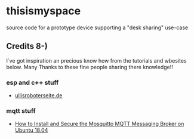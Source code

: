 
# thisismyspace

source code for a prototype device supporting a "desk sharing"  use-case

## Credits 8-)

I´ve got inspiration an precious know how from the tutorials and wbesites below. Many Thanks to these fine people sharing there knowledge!!

### esp and c++ stuff

+ [ullisroboterseite.de](https://ullisroboterseite.de/esp8266-webserver-klasse.html)

### mqtt stuff

+ [How to Install and Secure the Mosquitto MQTT Messaging Broker on Ubuntu 18.04](https://www.digitalocean.com/community/tutorials/how-to-install-and-secure-the-mosquitto-mqtt-messaging-broker-on-ubuntu-18-04)
